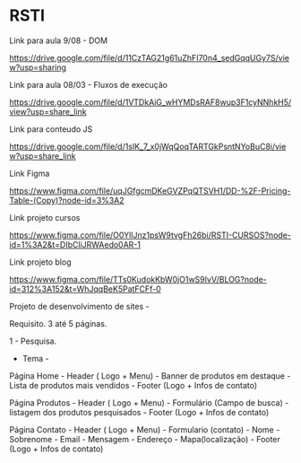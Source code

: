 # RSTI

Link para aula 9/08 - DOM

https://drive.google.com/file/d/11CzTAG21g61uZhFI70n4_sedGqqUGy7S/view?usp=sharing

Link para aula 08/03 - Fluxos de execução

https://drive.google.com/file/d/1VTDkAiG_wHYMDsRAF8wup3F1cyNNhkH5/view?usp=share_link

Link para conteudo JS

https://drive.google.com/file/d/1sIK_7_x0jWqQoqTARTGkPsntNYoBuC8i/view?usp=share_link


Link Figma

https://www.figma.com/file/uqJGfgcmDKeGVZPqQTSVH1/DD-%2F-Pricing-Table-(Copy)?node-id=3%3A2


Link projeto cursos

https://www.figma.com/file/O0YlIJnz1psW9tvgFh26bi/RSTI-CURSOS?node-id=1%3A2&t=DIbCliJRWAedo0AR-1


Link projeto blog

https://www.figma.com/file/TTs0KudokKbW0jO1wS9IvV/BLOG?node-id=312%3A152&t=WhJqqBeK5PatFCFf-0


Projeto de desenvolvimento de sites - 

Requisito. 3 até 5 páginas.

1 - Pesquisa.

- Tema -


Página Home
    - Header ( Logo + Menu)
    - Banner de produtos em destaque
    - Lista de produtos mais vendidos
    - Footer (Logo + Infos de contato)


Página Produtos
    - Header ( Logo + Menu)
    - Formulário (Campo de busca)
    - listagem dos produtos pesquisados
    - Footer (Logo + Infos de contato)


Página Contato
    - Header ( Logo + Menu)
    - Formulario (contato)
        - Nome
        - Sobrenome
        - Email
        - Mensagem
    - Endereço
        - Mapa(localização)
    - Footer (Logo + Infos de contato)
